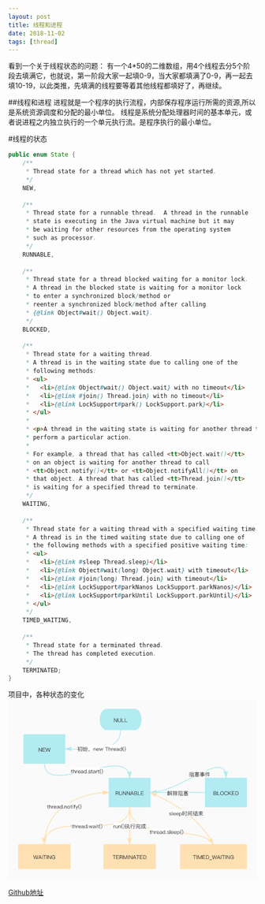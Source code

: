 ```yaml
---
layout: post
title: 线程和进程
date: 2018-11-02
tags: [thread]
---
```


看到一个关于线程状态的问题：
有一个4*50的二维数组，用4个线程去分5个阶段去填满它，也就说，第一阶段大家一起填0-9，当大家都填满了0-9，再一起去填10-19，以此类推，先填满的线程要等着其他线程都填好了，再继续。

##线程和进程
进程就是一个程序的执行流程，内部保存程序运行所需的资源,所以是系统资源调度和分配的最小单位。
线程是系统分配处理器时间的基本单元，或者说进程之内独立执行的一个单元执行流。是程序执行的最小单位。

#线程的状态
```java
public enum State {
    /**
     * Thread state for a thread which has not yet started.
     */
    NEW,

    /**
     * Thread state for a runnable thread.  A thread in the runnable
     * state is executing in the Java virtual machine but it may
     * be waiting for other resources from the operating system
     * such as processor.
     */
    RUNNABLE,

    /**
     * Thread state for a thread blocked waiting for a monitor lock.
     * A thread in the blocked state is waiting for a monitor lock
     * to enter a synchronized block/method or
     * reenter a synchronized block/method after calling
     * {@link Object#wait() Object.wait}.
     */
    BLOCKED,

    /**
     * Thread state for a waiting thread.
     * A thread is in the waiting state due to calling one of the
     * following methods:
     * <ul>
     *   <li>{@link Object#wait() Object.wait} with no timeout</li>
     *   <li>{@link #join() Thread.join} with no timeout</li>
     *   <li>{@link LockSupport#park() LockSupport.park}</li>
     * </ul>
     *
     * <p>A thread in the waiting state is waiting for another thread to
     * perform a particular action.
     *
     * For example, a thread that has called <tt>Object.wait()</tt>
     * on an object is waiting for another thread to call
     * <tt>Object.notify()</tt> or <tt>Object.notifyAll()</tt> on
     * that object. A thread that has called <tt>Thread.join()</tt>
     * is waiting for a specified thread to terminate.
     */
    WAITING,

    /**
     * Thread state for a waiting thread with a specified waiting time.
     * A thread is in the timed waiting state due to calling one of
     * the following methods with a specified positive waiting time:
     * <ul>
     *   <li>{@link #sleep Thread.sleep}</li>
     *   <li>{@link Object#wait(long) Object.wait} with timeout</li>
     *   <li>{@link #join(long) Thread.join} with timeout</li>
     *   <li>{@link LockSupport#parkNanos LockSupport.parkNanos}</li>
     *   <li>{@link LockSupport#parkUntil LockSupport.parkUntil}</li>
     * </ul>
     */
    TIMED_WAITING,

    /**
     * Thread state for a terminated thread.
     * The thread has completed execution.
     */
    TERMINATED;
}
```
项目中，各种状态的变化
![policy_state_machine](https://raw.githubusercontent.com/BeanHaHa/BeanHaHa.github.io/master/assets/images/2018/thread_state.jpg)


[Github地址](https://github.com/BeanHaHa/day-day-up/blob/main/src/main/java/com/daobin/learning/daydayup/thread/ThreadState.java)
